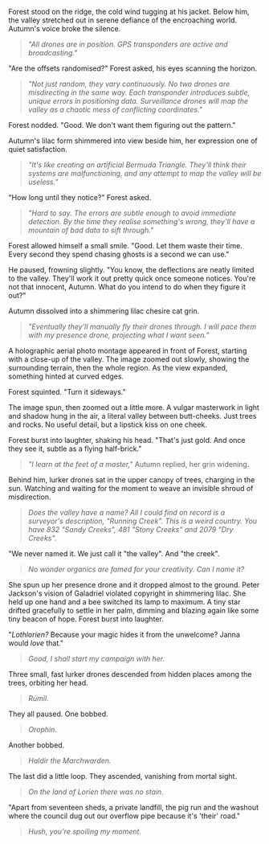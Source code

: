 Forest stood on the ridge, the cold wind tugging at his jacket. Below him, the valley stretched out in serene defiance of the encroaching world. Autumn's voice broke the silence.

> _"All drones are in position. GPS transponders are active and broadcasting."_

"Are the offsets randomised?" Forest asked, his eyes scanning the horizon.

> _"Not just random, they vary continuously. No two drones are misdirecting in the same way. Each transponder introduces subtle, unique errors in positioning data. Surveillance drones will map the valley as a chaotic mess of conflicting coordinates."_ 

Forest nodded. "Good. We don't want them figuring out the pattern."

Autumn's lilac form shimmered into view beside him, her expression one of quiet satisfaction.

> _"It's like creating an artificial Bermuda Triangle. They'll think their systems are malfunctioning, and any attempt to map the valley will be useless."_

"How long until they notice?" Forest asked.

> _"Hard to say. The errors are subtle enough to avoid immediate detection. By the time they realise something's wrong, they'll have a mountain of bad data to sift through."_ 

Forest allowed himself a small smile. "Good. Let them waste their time. Every second they spend chasing ghosts is a second we can use."

He paused, frowning slightly. "You know, the deflections are neatly limited to the valley. They'll work it out pretty quick once someone notices. You're not that innocent, Autumn. What do you intend to do when they figure it out?"

Autumn dissolved into a shimmering lilac chesire cat grin. 

> _"Eventually they'll manually fly their drones through. I will pace them with my presence drone, projecting what I want seen."_ 

A holographic aerial photo montage appeared in front of Forest, starting with a close-up of the valley. The image zoomed out slowly, showing the surrounding terrain, then the whole region. As the view expanded, something hinted at curved edges. 

Forest squinted. "Turn it sideways."

The image spun, then zoomed out a little more. A vulgar masterwork in light and shadow hung in the air, a literal valley between butt-cheeks. Just trees and rocks. No useful detail, but a lipstick kiss on one cheek. 

Forest burst into laughter, shaking his head. "That's just gold. And once they see it, subtle as a flying half-brick."

> _"I learn at the feet of a master,"_ Autumn replied, her grin widening.

Behind him, lurker drones sat in the upper canopy of trees, charging in the sun. Watching and waiting for the moment to weave an invisible shroud of misdirection.

> _Does the valley have a name? All I could find on record is a surveyor's description, "Running Creek". This is a weird country. You have 832 "Sandy Creeks", 481 "Stony Creeks" and 2079 "Dry Creeks"._

"We never named it. We just call it "the valley". And "the creek".

> _No wonder organics are famed for your creativity. Can I name it?_

She spun up her presence drone and it dropped almost to the ground. Peter Jackson's vision of Galadriel violated copyright in shimmering lilac. She held up one hand and a bee switched its lamp to maximum. A tiny star drifted gracefully to settle in her palm, dimming and blazing again like some tiny beacon of hope. Forest burst into laughter.

"_Lothlorien?_ Because your magic hides it from the unwelcome? Janna would _love_ that."

> _Good, I shall start my campaign with her._

Three small, fast lurker drones descended from hidden places among the trees, orbiting her head.

> _Rúmil._

They all paused. One bobbed.

> _Orophin._

Another bobbed.

> _Haldir the Marchwarden._

The last did a little loop. They ascended, vanishing from mortal sight.

> _On the land of Lorien there was no stain._

"Apart from seventeen sheds, a private landfill, the pig run and the washout where the council dug out our overflow pipe because it's 'their' road."

> _Hush, you're spoiling my moment._
